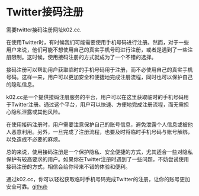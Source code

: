 # Twitter接码注册

需要twitter接码注册网址k02.cc.  

在使用Twitter时，有时候我们可能需要使用手机号码进行注册。然而，对于一些用户来说，他们可能不想使用自己的真实手机号码进行注册，或者是遇到了一些注册限制。这时候，使用接码注册的方式就成为了一个不错的选择。

接码注册可以帮助用户获取临时的手机号码用于注册，而不必使用自己的真实手机号码。这样一来，用户可以更加安全和便捷地完成注册流程，同时也可以保护自己的隐私信息。

k02.cc是一个提供接码注册服务的平台，用户可以在这里获取临时的手机号码用于Twitter注册。通过这个平台，用户可以快速、方便地完成注册流程，而无需担心隐私泄露或其他风险。

在使用接码注册时，用户需要注意保护自己的账号信息，避免泄露个人信息或被他人恶意利用。另外，一旦完成了注册流程，也要及时将临时手机号码与账号解绑，以免造成不必要的麻烦。

总的来说，使用接码注册是一个保护隐私、安全便捷的方式，尤其适合一些对隐私保护有较高要求的用户。如果你在Twitter注册时遇到了一些问题，不妨尝试使用接码注册的方式，相信会给你带来不错的体验和便利。

通过k02.cc，你可以轻松获取临时手机号码完成Twitter的注册，让你的账号更加安全可靠。[github](https://github.com)